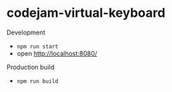 # codejam-virtual-keyboard

Development  
- `npm run start`
- open [http://localhost:8080/](http://localhost:8080/)

Production build  
- `npm run build`
